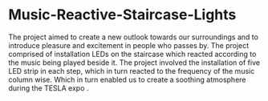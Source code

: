 # Music-Reactive-Staircase-Lights
The project aimed to create a new outlook towards our surroundings and to introduce pleasure and excitement in people who passes by. The project comprised of installation LEDs on the staircase which reacted according to the music being played beside it. 
The project involved the installation of five LED strip in each step, which in turn reacted to the frequency of the music column wise. Which in turn enabled us to create a soothing atmosphere during the TESLA expo .
